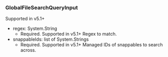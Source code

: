 ### GlobalFileSearchQueryInput
Supported in v5.1+

- regex: System.String
  - Required. Supported in v5.1+
Regex to match.
- snappableIds: list of System.Strings
  - Required. Supported in v5.1+
Managed IDs of snappables to search across.
